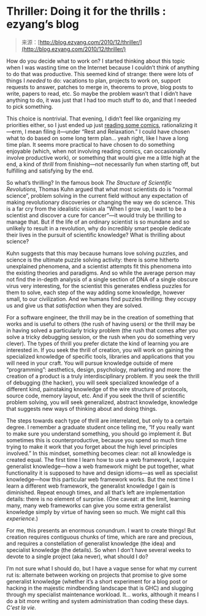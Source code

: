 <!--yml
category: 未分类
date: 2024-07-01 18:18:00
-->

# Thriller: Doing it for the thrills : ezyang’s blog

> 来源：[http://blog.ezyang.com/2010/12/thriller/](http://blog.ezyang.com/2010/12/thriller/)

How do you decide what to work on? I started thinking about this topic when I was wasting time on the Internet because I couldn’t think of anything to do that was productive. This seemed kind of strange: there were lots of things I *needed* to do: vacations to plan, projects to work on, support requests to answer, patches to merge in, theorems to prove, blog posts to write, papers to read, etc. So maybe the problem wasn’t that I didn’t have anything to do, it was just that I had too much stuff to do, and that I needed to pick something.

This choice is nontrivial. That evening, I didn’t feel like organizing my priorities either, so I just ended up just [reading some comics](http://www.viruscomix.com/), rationalizing it—erm, I mean filing it—under “Rest and Relaxation.” I could have chosen what to do based on some long term plan... yeah right, like I have a long time plan. It seems more practical to have chosen to do something enjoyable (which, when not involving reading comics, can occasionally involve productive work), or something that would give me a little high at the end, a kind of *thrill* from finishing—not necessarily fun when starting off, but fulfilling and satisfying by the end.

So what’s thrilling? In the famous book *The Structure of Scientific Revolutions*, Thomas Kuhn argued that what most scientists do is “normal science”, problem solving in the current field without any expectation of making revolutionary discoveries or changing the way we do science. This is a far cry from the idealistic vision ala “When I grow up, I want to be a scientist and discover a cure for cancer”—it would truly be thrilling to manage that. But if the life of an ordinary scientist is so mundane and so unlikely to result in a revolution, why do incredibly smart people dedicate their lives in the pursuit of scientific knowledge? What is thrilling about science?

Kuhn suggests that this may because humans love solving puzzles, and science is the ultimate puzzle solving activity: there is some hitherto unexplained phenomena, and a scientist attempts fit this phenomena into the existing theories and paradigms. And so while the average person may not find the in-depth analysis of a single section of DNA of a single obscure virus very interesting, for the scientist this generates endless puzzles for them to solve, each step of the way adding some knowledge, however small, to our civilization. And we humans find puzzles thrilling: they occupy us and give us that *satisfaction* when they are solved.

For a software engineer, the thrill may be in the creation of something that works and is useful to others (the rush of having users) or the thrill may be in having solved a particularly tricky problem (the rush that comes after you solve a tricky debugging session, or the rush when you do something very clever). The types of thrill you prefer dictate the kind of learning you are interested in. If you seek the thrill of creation, you will work on gaining the specialized knowledge of specific tools, libraries and applications that you will need in your craft. You will pursue knowledge outside of mere “programming”: aesthetics, design, psychology, marketing and more: the creation of a product is a truly interdisciplinary problem. If you seek the thrill of debugging (the hacker), you will seek specialized knowledge of a different kind, painstaking knowledge of the wire structure of protocols, source code, memory layout, etc. And if you seek the thrill of scientific problem solving, you will seek generalized, abstract knowledge, knowledge that suggests new ways of thinking about and doing things.

The steps towards each type of thrill are interrelated, but only to a certain degree. I remember a graduate student once telling me, “If you really want to make sure you understand something, you should go implement it. But sometimes this is counterproductive, because you spend so much time trying to make it work that you forget about the high level principles involved.” In this mindset, something becomes clear: not all knowledge is created equal. The first time I learn how to use a web framework, I acquire generalist knowledge—how a web framework might be put together, what functionality it is supposed to have and design idioms—as well as specialist knowledge—how this particular web framework works. But the next time I learn a different web framework, the generalist knowledge I gain is diminished. Repeat enough times, and all that’s left are implementation details: there is no element of surprise. (One caveat: at the limit, learning many, many web frameworks can give you some extra generalist knowledge simply by virtue of having seen so much. We might call this *experience.*)

For me, this presents an enormous conundrum. I want to create things! But creation requires contiguous chunks of time, which are rare and precious, and requires a constellation of generalist knowledge (the idea) and specialist knowledge (the details). So when I don’t have several weeks to devote to a single project (aka never), what should I do?

I’m not sure what I should do, but I have a vague sense for what my current rut is: alternate between working on projects that promise to give some generalist knowledge (whether it’s a short experiment for a blog post or hacking in the majestic mindbending landscape that is GHC) and slugging through my specialist maintenance workload. It... works, although it means I do a bit more writing and system administration than coding these days. *C'est la vie.*